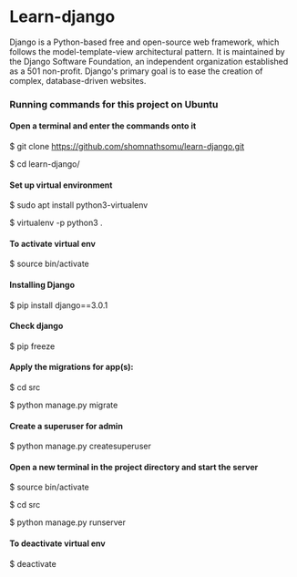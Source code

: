 # Learn-django

Django is a Python-based free and open-source web framework, which follows the model-template-view architectural pattern. It is maintained by the Django Software Foundation, an independent organization established as a 501 non-profit. Django's primary goal is to ease the creation of complex, database-driven websites.

### Running commands for this project on Ubuntu

#### Open a terminal and enter the commands onto it

$ git clone https://github.com/shomnathsomu/learn-django.git

$ cd learn-django/

#### Set up virtual environment

$ sudo apt install python3-virtualenv

$ virtualenv -p python3 .

#### To activate virtual env

$ source bin/activate

#### Installing Django

$ pip install django==3.0.1

#### Check django

$ pip freeze

#### Apply the migrations for app(s):

$ cd src

$ python manage.py migrate

#### Create a superuser for admin

$ python manage.py createsuperuser

#### Open a new terminal in the project directory and start the server

$ source bin/activate

$ cd src

$ python manage.py runserver

#### To deactivate virtual env

$ deactivate
